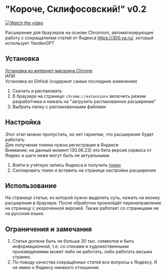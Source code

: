 # "Короче, Склифосовский!" v0.2

[![Watch the video](https://img.youtube.com/vi/8vFjYYKZjvE/maxresdefault.jpg)](https://youtu.be/8vFjYYKZjvE)

Расширение для браузеров на основе Сhromium, автоматизирующее работу с сокращателем статей от Яндекса https://300.ya.ru/, который использует YandexGPT

## Установка
[Установка из интернет-магазина Chrome](https://chrome.google.com/webstore/detail/%D0%BA%D0%BE%D1%80%D0%BE%D1%87%D0%B5-%D1%81%D0%BA%D0%BB%D0%B8%D1%84%D0%BE%D1%81%D0%BE%D0%B2%D1%81%D0%BA%D0%B8%D0%B9/mpaebgncookaokflfdhflpmhpimkfeii)<br>
ИЛИ<br>
Установка из GitHub (содержит самые последние изменения)
1. Скачать и распаковать
2. В браузере на странице: `chrome://extensions` включить режим разработчика и нажать на "загрузить распакованное расширение"
3. Выбрать папку с распакованными файлами

## Настройка
Этот этап можно пропустить, но нет гарантии, что расширение будет работать<br>
Для получения токена нужна регистрация в Яндексе<br>
Внимание: на данный момент (30.06.23) это бета версия сервиса от Яндекс и шаги ниже могут быть не актуальными.
1. Войти в учётную запись Яндекса и получить [токен](https://oauth.yandex.ru/authorize?response_type=token&client_id=702a61748ec947a4b1ab467d2b2f3edb)
2. Скопировать токен и вставить на странице настройки расширения

## Использование
На странице статьи, из которой нужно выделить суть, нажать на иконку расширения в браузере.
После обработки произойдёт перенаправление на страницу с укороченной версией.
Также работает со страницами не на русском языке.

## Ограничения и замечания
1. Статья должна быть не больше 30 тыс. символов и быть информационной, т.е. со стихами и художественными произведениями может либо не работать, либо работать весьма странно.
2. По поводу качества сокращённых статей все вопросы к Яндексу. Я не имею к Яндексу никакого отношения.
